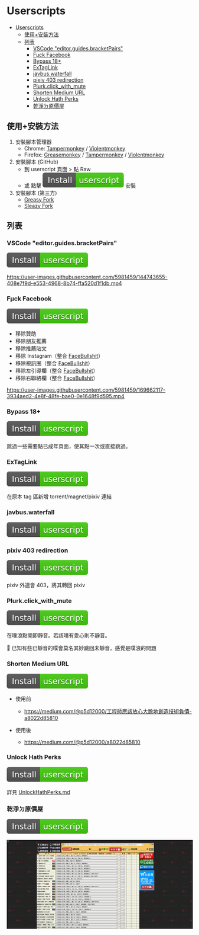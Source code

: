 # Userscripts

- [Userscripts](#userscripts)
  - [使用+安裝方法](#使用安裝方法)
  - [列表](#列表)
    - [VSCode "editor.guides.bracketPairs"](#vscode-editorguidesbracketpairs)
    - [Fμck Facebook](#fμck-facebook)
    - [Bypass 18+](#bypass-18)
    - [ExTagLink](#extaglink)
    - [javbus.waterfall](#javbuswaterfall)
    - [pixiv 403 redirection](#pixiv-403-redirection)
    - [Plurk.click_with_mute](#plurkclick_with_mute)
    - [Shorten Medium URL](#shorten-medium-url)
    - [Unlock Hath Perks](#unlock-hath-perks)
    - [乾淨ㄉ原價屋](#乾淨ㄉ原價屋)

## 使用+安裝方法

1. 安裝腳本管理器
    - Chrome: [Tampermonkey](https://chrome.google.com/webstore/detail/tampermonkey/dhdgffkkebhmkfjojejmpbldmpobfkfo) / [Violentmonkey](https://chrome.google.com/webstore/detail/violentmonkey/jinjaccalgkegednnccohejagnlnfdag)
    - Firefox: [Greasemonkey](https://addons.mozilla.org/zh-TW/firefox/addon/greasemonkey/) / [Tampermonkey](https://addons.mozilla.org/zh-TW/firefox/addon/tampermonkey/) / [Violentmonkey](https://addons.mozilla.org/zh-TW/firefox/addon/violentmonkey/)
2. 安裝腳本 (GitHub)
    - 到 userscript 頁面 > 點 Raw
    - 或 點擊 ![Install-userscript-brightgreen](Install-userscript-brightgreen.svg) 安裝
3. 安裝腳本 (第三方)
    - [Greasy Fork](https://greasyfork.org/)
    - [Sleazy Fork](https://sleazyfork.org/)

## 列表

### VSCode "editor.guides.bracketPairs"

[![Install-userscript-brightgreen](Install-userscript-brightgreen.svg)](https://github.com/FlandreDaisuki/My-Browser-Extensions/raw/master/userscripts/VSCode-editor.guides.bracketPairs.user.js)

https://user-images.githubusercontent.com/5981459/144743655-408e7f9d-e553-4968-8b74-ffa520d1f1db.mp4

### Fμck Facebook

[![Install-userscript-brightgreen](Install-userscript-brightgreen.svg)](https://github.com/FlandreDaisuki/My-Browser-Extensions/raw/master/userscripts/FμckFacebook.user.js)

- 移除贊助
- 移除朋友推薦
- 移除推薦貼文
- 移除 Instagram（整合 [FaceBullshit](../usercss/README.md#facebullshit)）
- 移除視訊圈（整合 [FaceBullshit](../usercss/README.md#facebullshit)）
- 移除左引導欄（整合 [FaceBullshit](../usercss/README.md#facebullshit)）
- 移除右聯絡欄（整合 [FaceBullshit](../usercss/README.md#facebullshit)）

https://user-images.githubusercontent.com/5981459/169662117-3934aed2-4e8f-48fe-bae0-0e1648f9d595.mp4

### Bypass 18+

[![Install-userscript-brightgreen](Install-userscript-brightgreen.svg)](https://github.com/FlandreDaisuki/My-Browser-Extensions/raw/master/userscripts/BypassOver18.user.js)

跳過一些需要點已成年頁面，使其點一次或直接跳過。

### ExTagLink

[![Install-userscript-brightgreen](Install-userscript-brightgreen.svg)](https://github.com/FlandreDaisuki/My-Browser-Extensions/raw/master/userscripts/ExTagLink.user.js)

在原本 tag 區新增 torrent/magnet/pixiv 連結

### javbus.waterfall

[![Install-userscript-brightgreen](Install-userscript-brightgreen.svg)](https://github.com/FlandreDaisuki/My-Browser-Extensions/raw/master/userscripts/javbus.waterfall.user.js)

### pixiv 403 redirection

[![Install-userscript-brightgreen](Install-userscript-brightgreen.svg)](https://github.com/FlandreDaisuki/My-Browser-Extensions/raw/master/userscripts/pixiv-403-redirection.user.js)

pixiv 外連會 403，將其轉回 pixiv

### Plurk.click_with_mute

[![Install-userscript-brightgreen](Install-userscript-brightgreen.svg)](https://github.com/FlandreDaisuki/My-Browser-Extensions/raw/master/userscripts/Plurk.click_with_mute.user.js)

在噗浪點開即靜音。若該噗有愛心則不靜音。

🐛 已知有些已靜音的噗會莫名其妙跳回未靜音，感覺是噗浪的問題

### Shorten Medium URL

[![Install-userscript-brightgreen](Install-userscript-brightgreen.svg)](https://github.com/FlandreDaisuki/My-Browser-Extensions/raw/master/userscripts/Shorten-Medium-URL.user.js)

- 使用前
  - https://medium.com/@p5d12000/工程師應該放心大膽地創造技術負債-a8022d85810

- 使用後
  - https://medium.com/@p5d12000/a8022d85810

### Unlock Hath Perks

[![Install-userscript-brightgreen](Install-userscript-brightgreen.svg)](https://github.com/FlandreDaisuki/My-Browser-Extensions/raw/master/userscripts/UnlockHathPerks.user.js)

詳見 [UnlockHathPerks.md](https://github.com/FlandreDaisuki/My-Browser-Extensions/raw/master/userscripts/UnlockHathPerks.md)

### 乾淨ㄉ原價屋

[![Install-userscript-brightgreen](Install-userscript-brightgreen.svg)](https://github.com/FlandreDaisuki/My-Browser-Extensions/raw/master/userscripts/clean-coolpc-evaluate.user.js)

![screenshot](coolpc.jpg)
